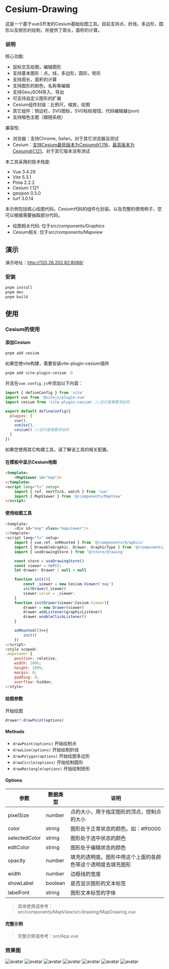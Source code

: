 # Cesium-Drawing

这是一个基于vue3开发的Cesium基础绘图工具。目前支持点，折线，多边形，圆形以及矩形的绘制，并提供了周长，面积的计算。

### 说明

核心功能:

- 鼠标交互绘图，编辑图形
- 支持基本图形：点，线，多边形，圆形，矩形
- 支持周长，面积的计算
- 支持图形的颜色，名称等编辑
- 支持GeoJSON导入、导出
- 可支持自定义图形的扩展
- Cesium组件封装：比例尺，缩放，绘图
- 其它组件：侧边栏，SVG图标，SVG标标按钮，代码编辑器(json)
- 支持暗色主题（跟随系统）

兼容性:

- 浏览器：支持Chrome, Safari。对于其它浏览器没测试
- Cesium：支持Cesium最低版本为Cesium@1.116，最高版本为Cesium@1.121。对于其它版本没有测试

本工具采用的技术栈是:

- Vue 3.4.29
- Vite 5.3.1
- Pinia 2.2.2
- Cesium 1.121
- geojson 0.5.0
- turf 3.0.14

本示例包括核心绘图代码，Cesium代码的组件化封装。以及完整的使用例子，您可以根据需要抽取部分代码。

- 绘图相关代码: 位于src/components/Graphics
- Cesium相关: 位于src/components/Mapview

## 演示

演示地址：http://120.26.202.82:8088/

### 安装

```sh
pnpm install
pnpm dev
pnpm build
```

## 使用

### Cesium的使用

#### 添加Cesium

```sh
pnpm add cesium
```

如果您使vite构建，需要安装vite-plugin-cesium插件

```sh
pnpm add vite-plugin-cesium -D
```

并且在`vue.config.js`中添加以下内容：

```js
import { defineConfig } from 'vite'
import vue from '@vitejs/plugin-vue'
import cesium from 'vite-plugin-cesium' //这行是需要添加的

export default defineConfig({
  plugins: [
    vue(),
    vueJsx(),
    cesium() //这行是需要添加的
  ]
})
```

如果您使用其它构建工具，请了解该工具的相关配置。

#### 在模板中显示Cesium地图

```HTML
<template>
    <MapViewer id="map"/>
</template>
<script lang="ts" setup>
    import { ref, nextTick, watch } from 'vue'
    import { MapViewer } from '@/components/MapView'
</script>
```

#### 使用绘图工具

```js
<template>
    <div id="map" class="mapviewer"/>
</template>
<script lang="ts" setup>
    import { vue,ref, onMounted } from '@/components/Graphics'
    import { DrawableGraphic, Drawer, GraphicType } from '@/components/Graphics'
    import { useDrawingStore } from '@/store/drawing'

    const store = useDrawingStore()
    const viewer = ref();
    let drawer: Drawer | null = null

    function init(){
        const _viewer = new Cesium.Viewer('map')
        initDrawer(_viewer)
        viewer.value = _viewer;
    }
    function initDrawer(viewer:Cesium.Viewer){
        drawer = new Drawer(viewer)
        drawer.addListener(graphicListener)
        drawer.enableClickListener()
    }

    onMounted(()=>{
        init()
    })
</script>
<style scoped>
.mapviewer {
    position: relative;
    width: 100%;
    height: 100%;
    margin: 0;
    padding: 0;
    overflow: hidden;
</style>
```

#### 绘图参数

开始绘图

```js
drawer?.drawPoint(options)
```

#### Methods

- `drawPoint(options)` 开始绘制点
- `drawLine(options)` 开始绘制折线
- `drawPolygon(options)` 开始绘图多边形
- `drawCircle(options)` 开始绘制圆形
- `drawRectangle(options)` 开始绘制矩形

#### Options

| 参数          | 数据类型 | 说明                                                         |
| ------------- | -------- | ------------------------------------------------------------ |
| pixelSize     | number   | 点的大小，用于指定图形的顶点，控制点的大小                   |
| color         | string   | 图形处于正常状态的颜色。如：#ff0000                          |
| selectedColor | string   | 图形处于选中状态的颜色                                       |
| editColor     | string   | 图形处于编辑状态的颜色                                       |
| opacity       | number   | 填充的透明度。图形中用这个上面的各颜色带这个透明度去填充图形 |
| width         | number   | 边框线的宽度                                                 |
| showLabel     | boolean  | 是否显示图形的文本标签                                       |
| labelFont     | string   | 图形文本标签的字体                                           |

> 具体使用请参考：src/components/MapView/src/drawing/MapDrawing.vue

#### 完整示例

> 完整示例请参考：src/App.vue

### 效果图

![avatar](./snapshot/a1.png)
![avatar](./snapshot/a2.png)
![avatar](./snapshot/a3.png)
![avatar](./snapshot/a4.png)
![avatar](./snapshot/a5.png)
![avatar](./snapshot/a6.png)
![avatar](./snapshot/a7.png)
